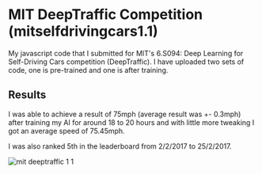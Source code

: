 # MIT DeepTraffic Competition (mitselfdrivingcars1.1)

My javascript code that I submitted for MIT's 6.S094: Deep Learning for Self-Driving Cars competition (DeepTraffic). I have uploaded two sets of code, one is pre-trained and one is after training.


## Results

I was able to achieve a result of 75mph (average result was +- 0.3mph) after training my AI for around 18 to 20 hours and
with little more tweaking I got an average speed of 75.45mph.

I was also ranked 5th in the leaderboard from 2/2/2017 to 25/2/2017.

![mit deeptraffic 1 1](https://cloud.githubusercontent.com/assets/18737539/25303874/92e8e06a-2779-11e7-84c4-cf988cde7073.png)



